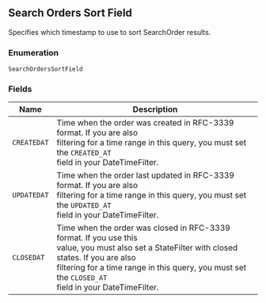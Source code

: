 ## Search Orders Sort Field

Specifies which timestamp to use to sort SearchOrder results.

### Enumeration

`SearchOrdersSortField`

### Fields

| Name | Description |
|  --- | --- |
| `CREATEDAT` | Time when the order was created in RFC-3339 format. If you are also<br>filtering for a time range in this query, you must set the `CREATED_AT`<br>field in your DateTimeFilter. |
| `UPDATEDAT` | Time when the order last updated in RFC-3339 format. If you are also<br>filtering for a time range in this query, you must set the `UPDATED_AT`<br>field in your DateTimeFilter. |
| `CLOSEDAT` | Time when the order was closed in RFC-3339 format. If you use this<br>value, you must also set a StateFilter with closed states. If you are also<br>filtering for a time range in this query, you must set the `CLOSED_AT`<br>field in your DateTimeFilter. |

